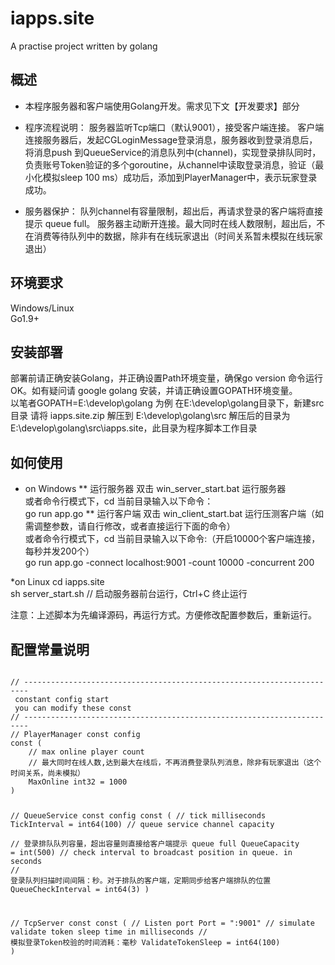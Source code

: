 # iapps.site
A practise project written by golang
## 概述

* 本程序服务器和客户端使用Golang开发。需求见下文【开发要求】部分
* 程序流程说明：
服务器监听Tcp端口（默认9001），接受客户端连接。
客户端连接服务器后，发起CGLoginMessage登录消息，服务器收到登录消息后，将消息push 到QueueService的消息队列中(channel)，实现登录排队同时，负责账号Token验证的多个goroutine，从channel中读取登录消息，验证（最小化模拟sleep 100 ms）成功后，添加到PlayerManager中，表示玩家登录成功。
	
* 服务器保护：
队列channel有容量限制，超出后，再请求登录的客户端将直接提示 queue full。 服务器主动断开连接。最大同时在线人数限制，超出后，不在消费等待队列中的数据，除非有在线玩家退出（时间关系暂未模拟在线玩家退出）

## 环境要求
Windows/Linux <br /> 
Go1.9+

## 安装部署
部署前请正确安装Golang，并正确设置Path环境变量，确保go version 命令运行OK。如有疑问请 google golang 安装，并请正确设置GOPATH环境变量。<br />
以笔者GOPATH=E:\develop\golang 为例
在E:\develop\golang目录下，新建src目录
请将 iapps.site.zip 解压到 E:\develop\golang\src
解压后的目录为 E:\develop\golang\src\iapps.site，此目录为程序脚本工作目录

## 如何使用
* on Windows
** 运行服务器
双击 win_server_start.bat 运行服务器<br />
或者命令行模式下，cd 当前目录输入以下命令：<br />
go run app.go 
** 运行客户端
双击 win_client_start.bat 运行压测客户端（如需调整参数，请自行修改，或者直接运行下面的命令）<br />
或者命令行模式下，cd 当前目录输入以下命令:（开启10000个客户端连接，每秒并发200个）<br />
go run app.go -connect localhost:9001 -count 10000 -concurrent 200

*on Linux
cd iapps.site <br />
sh server_start.sh  // 启动服务器前台运行，Ctrl+C 终止运行 <br />

注意：上述脚本为先编译源码，再运行方式。方便修改配置参数后，重新运行。

## 配置常量说明
<code>
// -----------------------------------------------------------------------
 constant config start
 you can modify these const
// -----------------------------------------------------------------------
// PlayerManager const config
const (
	// max online player count 
	// 最大同时在线人数,达到最大在线后，不再消费登录队列消息，除非有玩家退出（这个时间关系，尚未模拟）
	MaxOnline int32 = 1000
)

// QueueService const config
const (
	// tick milliseconds
	TickInterval = int64(100)
	// queue service channel capacity  
	// 登录排队队列容量，超出容量则直接给客户端提示 queue full
	QueueCapacity = int(500)
	// check interval to broadcast position in queue. in seconds
	// 登录队列扫描时间间隔：秒。对于排队的客户端，定期同步给客户端排队的位置
	QueueCheckInterval = int64(3)
)

// TcpServer const
const (
	// Listen port
	Port = ":9001"
	// simulate validate token sleep time in milliseconds
	// 模拟登录Token校验的时间消耗：毫秒
	ValidateTokenSleep = int64(100)
)	
</code>
